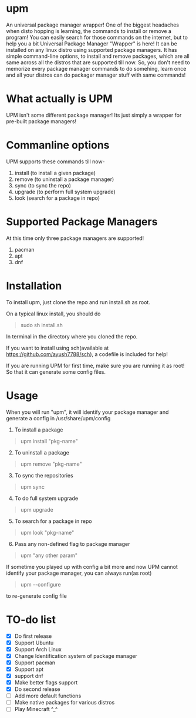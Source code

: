 # upm
An universal package manager wrapper!
One of the biggest headaches when disto hopping is learning, the commands to install or remove a program!
You can easily search for those commands on the internet, but to help you a bit Universal Package Manager "Wrapper" is here!
It can be installed on any linux distro using supported package managers.
It has simple command-line options, to install and remove packages, which are all same across all the distros that are supported till now.
So, you don't need to memorize every package manager commands to do somehing, learn once and all your distros can do packager manager stuff with same commands!

# What actually is UPM
UPM isn't some different package manager! Its just simply a wrapper for pre-built package managers!

# Commanline options
UPM supports these commands till now-
1. install (to install a given package)
2. remove (to uninstall a package manager)
3. sync (to sync the repo)
4. upgrade (to perform full system upgrade)
5. look (search for a package in repo)

# Supported Package Managers
At this time only three package managers are supported!
1. pacman
2. apt
3. dnf

# Installation
To install upm, just clone the repo and run install.sh as root.

On a typical linux install, you should do 
> sudo sh install.sh

In terminal in the directory where you cloned the repo.

If you want to install using sch(available at https://github.com/ayush7788/sch), a codefile is included for help!

If you are running UPM for first time, make sure you are running it as root! So that it can generate some config files.

# Usage
When you will run "upm", it will identify your package manager and generate a config in /usr/share/upm/config
1. To install a package
> upm install "pkg-name"
2. To uninstall a package
> upm remove "pkg-name"
3. To sync the repositories
> upm sync
4. To do full system upgrade 
> upm upgrade
5. To search for a package in repo
> upm look "pkg-name"
6. Pass any non-defined flag to package manager
> upm "any other param"

If sometime you played up with config a bit more and now UPM cannot identify your package manager, you can always run(as root)
> upm --configure

to re-generate config file

# TO-do list
- [x] Do first release
- [x] Support Ubuntu
- [x] Support Arch Linux
- [x] Change Identification system of package manager
- [x] Support pacman
- [x] Support apt
- [x] support dnf
- [x] Make better flags support
- [x] Do second release
- [ ] Add more default functions
- [ ] Make native packages for various distros
- [ ] Play Minecraft ^_^
